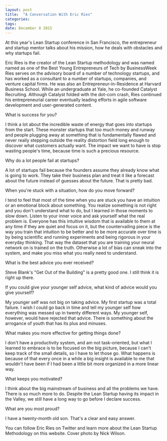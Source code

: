```yaml
---
layout: post
title:  "A Conversation With Eric Ries"
categories: 
tags: 
date: December 8 2015
---
```


At this year's Lean Startup conference in San Francisco, the entrepreneur and startup mentor talks about his mission, how he deals with obstacles and why startups fail.

Eric Ries is the creator of the Lean Startup methodology and was named named as one of the Best Young Entrepreneurs of Tech by BusinessWeek Ries serves on the advisory board of a number of technology startups, and has worked as a consultant to a number of startups, companies, and venture capital firms. He was also an Entrepreneur-in-Residence at Harvard Business School.
While an undergraduate at Yale, he co-founded Catalyst Recruiting. Although Catalyst folded with the dot-com crash, Ries continued his entrepreneurial career eventually leading efforts in agile software development and user-generated content.

What is success for you?

I think a lot about the incredible waste of energy that goes into startups from the start. These monster startups that too much money and runway and people plugging away at something that is fundamentally flawed and never really stepping outside the reality distortion field long enough to discover what customers actually want. The impact we want to have is stop wasting people's time, because time is such a precious resource.

Why do a lot people fail at startups?

A lot of startups fail because the founders assume they already know what is going to work. They take their business plan and treat it like a forecast about the future instead of guesses about the future. That is pretty bad.

When you're stuck with a situation, how do you move forward?

I tend to feel that most of the time when you are stuck you have an intuition or an emotional block about something. You realize something is not right and you don't understand what to do, but I learned in those moments to slow down. Listen to your inner voice and ask yourself what the real problem is. Everyone has this intuitive wisdom that is available to them at any time if they are quiet and focus on it, but the countervailing piece is the way you train that intuition to be better and to be more accurate over time is by being scientific and running experiments and being rigorous in your everyday thinking. That way the dataset that you are training your neural network on is trained on the truth. Otherwise a lot of bias can sneak into the system, and make you miss what you really need to understand.

What is the best advice you ever received?

Steve Blank's "Get Out of the Building" is a pretty good one. I still think it is right up there.

If you could give your younger self advice, what kind of advice would you give yourself?

My younger self was not big on taking advice. My first startup was a total failure. I wish I could go back in time and tell my younger self how everything was messed up in twenty different ways. My younger self, however, would have rejected that advice. There is something about the arrogance of youth that has its plus and minuses.

What makes you more effective for getting things done?

I don't have a productivity system, and am not task-oriented, but what I learned to embrace is to be focused on the big picture, because I can't keep track of the small details, so I have to let those go. What happens is because of that every once in a while a big insight is available to me that wouldn't have been if I had been a little bit more organized in a more linear way.

What keeps you motivated?

I think about the big mainstream of business and all the problems we have. There is so much more to do. Despite the Lean Startup having its impact in the Valley, we still have a long way to go before I declare success.

What are you most proud?

I have a twenty-month old son. That's a clear and easy answer.

You can follow Eric Ries on Twitter and learn more about the Lean Startup Methodology on this website. Cover photo by Nick Wilson.
